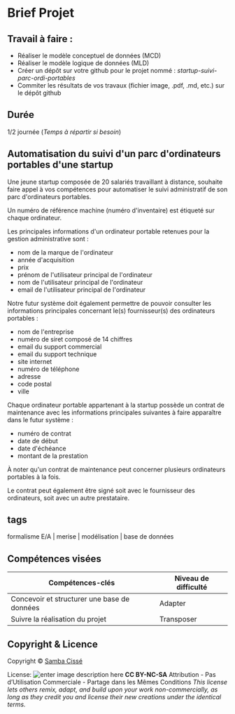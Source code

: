 # Brief Projet

## Travail à faire :

- Réaliser le modèle conceptuel de données (MCD)
- Réaliser le modèle logique de données (MLD)
- Créer un dépôt sur votre github pour le projet nommé : *startup-suivi-parc-ordi-portables*
- Commiter les résultats de vos travaux (fichier image, .pdf, .md, etc.) sur le dépôt github

## Durée
1/2 journée 
(*Temps à répartir si besoin*)
## Automatisation du suivi d'un parc d'ordinateurs portables d'une startup

Une jeune startup composée de 20 salariés travaillant à distance, souhaite faire appel à vos compétences pour automatiser le suivi administratif de son parc d'ordinateurs portables.
 
Un numéro de référence machine (numéro d'inventaire) est étiqueté sur chaque ordinateur. 

Les principales informations d'un ordinateur portable retenues pour la gestion administrative sont :

- nom de la marque de l'ordinateur
- année d'acquisition
- prix
- prénom de l'utilisateur principal de l'ordinateur
- nom de l'utilisateur principal de l'ordinateur
- email de l'utilisateur principal de l'ordinateur

Notre futur système doit également permettre de pouvoir consulter les informations principales concernant le(s) fournisseur(s) des ordinateurs portables :
- nom de l'entreprise
- numéro de siret composé de 14 chiffres
- email du support commercial
- email du support technique
- site internet
- numéro de téléphone
- adresse
- code postal
- ville

Chaque ordinateur portable appartenant à la startup possède un contrat de maintenance avec les informations principales suivantes à faire apparaître dans le futur système :

- numéro de contrat
- date de début
- date d'échéance
- montant de la prestation

À noter qu'un contrat de maintenance peut concerner plusieurs ordinateurs portables à la fois. 

Le contrat peut également être signé soit avec le fournisseur des ordinateurs, soit avec un autre prestataire.

## tags
formalisme E/A | merise | modélisation | base de données 
## Compétences visées
|  Compétences-clés| Niveau de difficulté |
|--|--|
| Concevoir et structurer une base de données | Adapter |
|Suivre la réalisation du projet|Transposer


## Copyright & Licence

Copyright © [Samba Cissé](http://www.sambacisse.com)

License: 
![enter image description here](https://licensebuttons.net/l/by-nc-sa/3.0/88x31.png)
**CC BY-NC-SA**
Attribution - Pas d’Utilisation Commerciale - Partage dans les Mêmes Conditions
*This license lets others remix, adapt, and build upon your work non-commercially, as long as they credit you and license their new creations under the identical terms.*
<!--stackedit_data:
eyJoaXN0b3J5IjpbLTU2MDIwMzUzNiwtNTUzOTczMjIxXX0=
-->